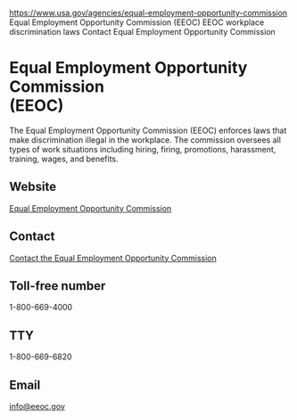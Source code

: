 

https://www.usa.gov/agencies/equal-employment-opportunity-commission
Equal Employment Opportunity Commission (EEOC)
EEOC workplace discrimination laws
Contact Equal Employment Opportunity Commission

Equal Employment Opportunity Commission  
(EEOC)  
==============================================

The Equal Employment Opportunity Commission (EEOC) enforces laws that make discrimination illegal in the workplace. The commission oversees all types of work situations including hiring, firing, promotions, harassment, training, wages, and benefits.

Website
-------

[Equal Employment Opportunity Commission](https://www.eeoc.gov/)

Contact
-------

[Contact the Equal Employment Opportunity Commission](https://www.eeoc.gov/contact-eeoc)

Toll-free number
----------------

1-800-669-4000

TTY
---

1-800-669-6820

Email
-----

[info@eeoc.gov](mailto:info@eeoc.gov)
